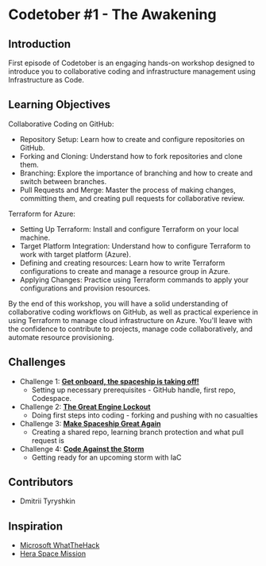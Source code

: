 # Codetober #1 - The Awakening

## Introduction

First episode of Codetober is an engaging hands-on workshop designed to introduce you to collaborative coding and infrastructure management using Infrastructure as Code.

## Learning Objectives

Collaborative Coding on GitHub:
   - Repository Setup: Learn how to create and configure repositories on GitHub.
   - Forking and Cloning: Understand how to fork repositories and clone them.
   - Branching: Explore the importance of branching and how to create and switch between branches.
   - Pull Requests and Merge: Master the process of making changes, committing them, and creating pull requests for collaborative review.

Terraform for Azure:
   - Setting Up Terraform: Install and configure Terraform on your local machine.
   - Target Platform Integration: Understand how to configure Terraform to work with target platform (Azure).
   - Defining and creating resources: Learn how to write Terraform configurations to create and manage a resource group in Azure.
   - Applying Changes: Practice using Terraform commands to apply your configurations and provision resources.


By the end of this workshop, you will have a solid understanding of collaborative coding workflows on GitHub, as well as practical experience in using Terraform to manage cloud infrastructure on Azure. You'll leave with the confidence to contribute to projects, manage code collaboratively, and automate resource provisioning.

## Challenges
- Challenge 1: **[Get onboard, the spaceship is taking off!](Challenges/Challenge-01.md)**
   - Setting up necessary prerequisites - GitHub handle, first repo, Codespace.
- Challenge 2: **[The Great Engine Lockout](Challenges/Challenge-02.md)**
   - Doing first steps into coding - forking and pushing with no casualties
- Challenge 3: **[Make Spaceship Great Again](Challenges/Challenge-03.md)**
   - Creating a shared repo, learning branch protection and what pull request is
- Challenge 4: **[Code Against the Storm](Challenges/Challenge-04.md)**
   - Getting ready for an upcoming storm with IaC

## Contributors
- Dmitrii Tyryshkin

## Inspiration
- [Microsoft WhatTheHack](https://microsoft.github.io/WhatTheHack/)
- [Hera Space Mission](https://www.heramission.space/)
